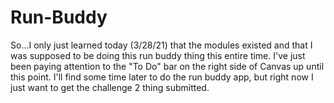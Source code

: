 # Run-Buddy
So...I only just learned today (3/28/21) that the modules existed and that I was supposed to be doing this run buddy thing this entire time.  I've just been paying attention to the "To Do" bar on the right side of Canvas up until this point.  I'll find some time later to do the run buddy app, but right now I just want to get the challenge 2 thing submitted.
